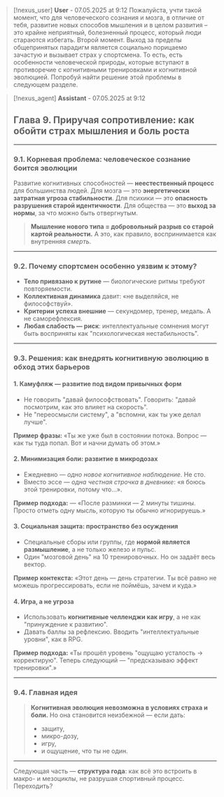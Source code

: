 >[!nexus_user] **User** - 07.05.2025 at 9:12
> Пожалуйста, учти такой момент, что для человеческого сознания и мозга, в отличие от тебя, развитие новых способов мышления и в целом развития – это крайне неприятный, болезненный процесс, который люди стараются избегать. Второй момент. Выход за пределы общепринятых парадигм является социально порицаемо зачастую и вызывает страх у спортсмена. То есть, есть особенности человеческой природы, которые вступают в противоречие с когнитивными тренировками и когнитивной эволюцией. Попробуй найти решение этой проблемы в следующем разделе.
<!-- UID: bbb2159d-ee40-4572-8e8e-a1922ab1294e -->




>[!nexus_agent] **Assistant** - 07.05.2025 at 9:12
> ## **Глава 9. Приручая сопротивление: как обойти страх мышления и боль роста**
> 
> ---
> 
> ### **9.1. Корневая проблема: человеческое сознание боится эволюции**
> 
> Развитие когнитивных способностей — **неестественный процесс** для большинства людей. 
> Для мозга — это **энергетически затратная угроза стабильности**. 
> Для психики — это **опасность разрушения старой идентичности**. 
> Для общества — это **выход за нормы**, за что можно быть отвергнутым.
> 
> > **Мышление нового типа = добровольный разрыв со старой картой реальности.** 
> > А это, как правило, воспринимается как внутренняя *смерть*.
> 
> ---
> 
> ### **9.2. Почему спортсмен особенно уязвим к этому?**
> 
> - **Тело привязано к рутине** — биологические ритмы требуют повторяемости.
> - **Коллективная динамика** давит: «не выделяйся, не философствуй».
> - **Критерии успеха внешние** — секундомер, тренер, медаль. А не саморефлексия.
> - **Любая слабость — риск**: интеллектуальные сомнения могут быть восприняты как "психологическая нестабильность".
> 
> ---
> 
> ### **9.3. Решения: как внедрять когнитивную эволюцию в обход этих барьеров**
> 
> #### **1. Камуфляж — развитие под видом привычных форм**
> 
> - Не говорить "давай философствовать". Говорить: "давай посмотрим, как это влияет на скорость".
> - Не "переосмысли систему", а "вспомни, как ты уже делал лучше".
> 
> **Пример фразы:** 
> «Ты же уже был в состоянии потока. Вопрос — как ты туда попал. Вот и начни думать об этом.»
> 
> #### **2. Минимизация боли: развитие в микродозах**
> 
> - Ежедневно — *одно новое когнитивное наблюдение*. Не сто.
> - Вместо эссе — *одна честная строчка в дневнике*: «я боюсь этой тренировки, потому что…».
> 
> **Пример подхода:** 
> — «После разминки — 2 минуты тишины. Просто отметь одну мысль, которую ты обычно игнорируешь.»
> 
> #### **3. Социальная защита: пространство без осуждения**
> 
> - Специальные сборы или группы, где **нормой является размышление**, а не только железо и пульс.
> - Один "мозговой день" на 10 тренировочных. Но он задаёт весь вектор.
> 
> **Пример контекста:** 
> «Этот день — день стратегии. Ты всё равно не можешь прогрессировать, если не поймёшь, зачем и куда.»
> 
> #### **4. Игра, а не угроза**
> 
> - Использовать **когнитивные челленджи как игру**, а не как "принуждение к развитию".
> - Давать баллы за рефлексию. Вводить "интеллектуальные уровни", как в RPG.
> 
> **Пример подхода:** 
> «Ты прошёл уровень "ощущаю усталость → корректирую". Теперь следующий — "предсказываю эффект тренировки".»
> 
> ---
> 
> ### **9.4. Главная идея**
> 
> > **Когнитивная эволюция невозможна в условиях страха и боли.** 
> > Но она становится неизбежной — если дать:
> > - защиту,
> > - микро-дозу,
> > - игру,
> > - и ощущение, что ты не один.
> 
> ---
> 
> Следующая часть — **структура года**: 
> как всё это встроить в макро- и мезоциклы, не разрушая спортивный процесс. 
> Переходить?
<!-- UID: 477f9ad3-35e2-4c93-afad-10b12b4b26ab -->
